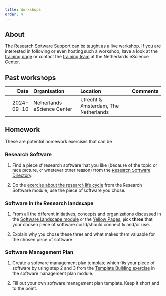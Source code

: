 ```yaml
---
title: Workshops
order: 4
---
```


## About
The Research Software Support can be taught as a live workshop. If you are interested in following or even hosting such a workshop, have a look at the [training page](https://www.esciencecenter.nl/digital-skills/) or contact the [training team](mailto:training@esciencecenter.nl) at the Netherlands eScience Center.


## Past workshops

| Date               | Organisation                 | Location                              | Comments                    |
|-------------------:|:-----------------------------|:--------------------------------------|:----------------------------|
| 2024-09-10         | Netherlands eScience Center  | Utrecht & Amsterdam, The Netherlands  |                             |


## Homework

These are potential homework exercises that can be 

### Research Software

1. Find a piece of research software that you like (because of the topic or nice picture, or whetever other reason) from the [Research Software Directory](https://research-software-directory.org/software?page=1&rows=48).

1. Do the [exercise about the research life cycle](/modules/researchsoftware/exercise-research-life-cycle) from the Research Software module, use the piece of software you chose.

### Software in the Research landscape

1. From all the different initiatives, concepts and organizations discussed in the [Software Landscape module](/modules/softwarelandscape/slides) or the [Yellow Pages](/main/yellowpages), pick **three** that your chosen piece of software could/should connect to and/or use. 

2. Explain why you chose these three and what makes them valuable for the chosen piece of software. 


### Software Management Plan

1. Create a software management plan template which fits your piece of software by using step 2 and 3 from the [Template Building exercise](/modules/softwaremanagementplans/templatebuilding) in the software management plan module.

2. Fill out your own software management plan template. Keep it short and to the point. 
